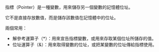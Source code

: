 指標（Pointer）是一種變數，用來儲存另一個變數的記憶體位址。

它不是直接存放數值，而是儲存該數值在記憶體中的位址。

兩個常用：

-   解參考運算子（\*）：用來宣告指標變數，或用來存取某個位址所儲存的值。
-   位址運算子（&）：用來取得變數的位址，或把某變數的位址傳給指標使用。

